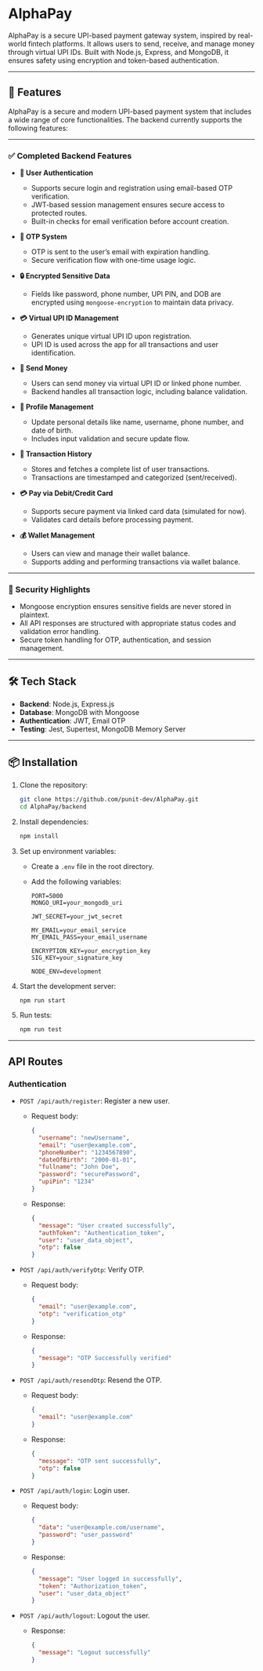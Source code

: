 # AlphaPay

AlphaPay is a secure UPI-based payment gateway system, inspired by real-world fintech platforms. It allows users to send, receive, and manage money through virtual UPI IDs. Built with Node.js, Express, and MongoDB, it ensures safety using encryption and token-based authentication.

---

## 🚀 Features

AlphaPay is a secure and modern UPI-based payment system that includes a wide range of core functionalities. The backend currently supports the following features:

---

### ✅ Completed Backend Features

- **🔐 User Authentication**

  - Supports secure login and registration using email-based OTP verification.
  - JWT-based session management ensures secure access to protected routes.
  - Built-in checks for email verification before account creation.

- **📧 OTP System**

  - OTP is sent to the user’s email with expiration handling.
  - Secure verification flow with one-time usage logic.

- **🔒 Encrypted Sensitive Data**

  - Fields like password, phone number, UPI PIN, and DOB are encrypted using `mongoose-encryption` to maintain data privacy.

- **💳 Virtual UPI ID Management**

  - Generates unique virtual UPI ID upon registration.
  - UPI ID is used across the app for all transactions and user identification.

- **💸 Send Money**

  - Users can send money via virtual UPI ID or linked phone number.
  - Backend handles all transaction logic, including balance validation.

- **👤 Profile Management**

  - Update personal details like name, username, phone number, and date of birth.
  - Includes input validation and secure update flow.

- **📂 Transaction History**

  - Stores and fetches a complete list of user transactions.
  - Transactions are timestamped and categorized (sent/received).

- **💳 Pay via Debit/Credit Card**

  - Supports secure payment via linked card data (simulated for now).
  - Validates card details before processing payment.

- **💰 Wallet Management**
  - Users can view and manage their wallet balance.
  - Supports adding and performing transactions via wallet balance.

---

### 🔐 Security Highlights

- Mongoose encryption ensures sensitive fields are never stored in plaintext.
- All API responses are structured with appropriate status codes and validation error handling.
- Secure token handling for OTP, authentication, and session management.

---

## 🛠️ Tech Stack

- **Backend**: Node.js, Express.js
- **Database**: MongoDB with Mongoose
- **Authentication**: JWT, Email OTP
- **Testing**: Jest, Supertest, MongoDB Memory Server

---

## 📦 Installation

1. Clone the repository:

   ```bash
   git clone https://github.com/punit-dev/AlphaPay.git
   cd AlphaPay/backend
   ```

2. Install dependencies:

   ```bash
   npm install
   ```

3. Set up environment variables:

   - Create a `.env` file in the root directory.
   - Add the following variables:

     ```
     PORT=5000
     MONGO_URI=your_mongodb_uri

     JWT_SECRET=your_jwt_secret

     MY_EMAIL=your_email_service
     MY_EMAIL_PASS=your_email_username

     ENCRYPTION_KEY=your_encryption_key
     SIG_KEY=your_signature_key

     NODE_ENV=development
     ```

4. Start the development server:
   ```bash
   npm run start
   ```
5. Run tests:
   ```bash
   npm run test
   ```

---

## API Routes

### Authentication

- `POST /api/auth/register`: Register a new user.
  - Request body:
    ```json
    {
      "username": "newUsername",
      "email": "user@example.com",
      "phoneNumber": "1234567890",
      "dateOfBirth": "2000-01-01",
      "fullname": "John Doe",
      "password": "securePassword",
      "upiPin": "1234"
    }
    ```
  - Response:
    ```json
    {
      "message": "User created successfully",
      "authToken": "Authentication_token",
      "user": "user_data_object",
      "otp": false
    }
    ```
- `POST /api/auth/verifyOtp`: Verify OTP.
  - Request body:
    ```json
    {
      "email": "user@example.com",
      "otp": "verification_otp"
    }
    ```
  - Response:
    ```json
    {
      "message": "OTP Successfully verified"
    }
    ```
- `POST /api/auth/resendOtp`: Resend the OTP.
  - Request body:
    ```json
    {
      "email": "user@example.com"
    }
    ```
  - Response:
    ```json
    {
      "message": "OTP sent successfully",
      "otp": false
    }
    ```
- `POST /api/auth/login`: Login user.

  - Request body:
    ```json
    {
      "data": "user@example.com/username",
      "password": "user_password"
    }
    ```
  - Response:
    ```json
    {
      "message": "User logged in successfully",
      "token": "Authorization_token",
      "user": "user_data_object"
    }
    ```

- `POST /api/auth/logout`: Logout the user.
  - Response:
    ```json
    {
      "message": "Logout successfully"
    }
    ```
